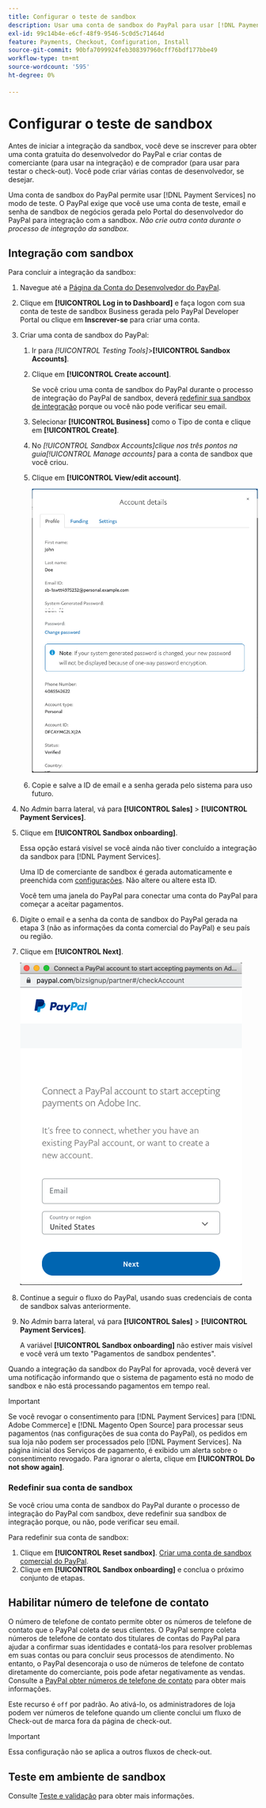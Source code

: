 ```yaml
---
title: Configurar o teste de sandbox
description: Usar uma conta de sandbox do PayPal para usar [!DNL Payment Services] no modo de teste.
exl-id: 99c14b4e-e6cf-48f9-9546-5c0d5c71464d
feature: Payments, Checkout, Configuration, Install
source-git-commit: 90bfa7099924feb308397960cff76bdf177bbe49
workflow-type: tm+mt
source-wordcount: '595'
ht-degree: 0%

---
```


# Configurar o teste de sandbox

Antes de iniciar a integração da sandbox, você deve se inscrever para obter uma conta gratuita do desenvolvedor do PayPal e criar contas de comerciante (para usar na integração) e de comprador (para usar para testar o check-out). Você pode criar várias contas de desenvolvedor, se desejar.

Uma conta de sandbox do PayPal permite usar [!DNL Payment Services] no modo de teste. O PayPal exige que você use uma conta de teste, email e senha de sandbox de negócios gerada pelo Portal do desenvolvedor do PayPal para integração com a sandbox. *Não crie outra conta durante o processo de integração da sandbox.*

## Integração com sandbox

Para concluir a integração da sandbox:

1. Navegue até a [Página da Conta do Desenvolvedor do PayPal](https://developer.paypal.com/developer/accounts/).
1. Clique em **[!UICONTROL Log in to Dashboard]** e faça logon com sua conta de teste de sandbox Business gerada pelo PayPal Developer Portal ou clique em **Inscrever-se** para criar uma conta.
1. Criar uma conta de sandbox do PayPal:
   1. Ir para _[!UICONTROL Testing Tools]_>**[!UICONTROL Sandbox Accounts]**.
   1. Clique em **[!UICONTROL Create account]**.

      Se você criou uma conta de sandbox do PayPal durante o processo de integração do PayPal de sandbox, deverá [redefinir sua sandbox de integração](#reset-your-sandbox-account) porque ou você não pode verificar seu email.

   1. Selecionar **[!UICONTROL Business]** como o Tipo de conta e clique em **[!UICONTROL Create]**.
   1. No _[!UICONTROL Sandbox Accounts]_clique nos três pontos na guia_[!UICONTROL Manage accounts]_ para a conta de sandbox que você criou.
   1. Clique em **[!UICONTROL View/edit account]**.

      ![PayPal - Exibir/editar conta de sandbox](assets/onboarding-viewedit-sandbox.png)

   1. Copie e salve a ID de email e a senha gerada pelo sistema para uso futuro.

1. No _Admin_ barra lateral, vá para **[!UICONTROL Sales]** > **[!UICONTROL Payment Services]**.
1. Clique em **[!UICONTROL Sandbox onboarding]**.

   Essa opção estará visível se você ainda não tiver concluído a integração da sandbox para [!DNL Payment Services].

   Uma ID de comerciante de sandbox é gerada automaticamente e preenchida com [configurações](settings.md). Não altere ou altere esta ID.

   Você tem uma janela do PayPal para conectar uma conta do PayPal para começar a aceitar pagamentos.

1. Digite o email e a senha da conta de sandbox do PayPal gerada na etapa 3 (não as informações da conta comercial do PayPal) e seu país ou região.
1. Clique em **[!UICONTROL Next]**.

   ![PayPal - Conectar Conta do PayPal para pagamentos](assets/paypal-connectacct.png)

1. Continue a seguir o fluxo do PayPal, usando suas credenciais de conta de sandbox salvas anteriormente.
1. No _Admin_ barra lateral, vá para **[!UICONTROL Sales]** > **[!UICONTROL Payment Services]**.

   A variável **[!UICONTROL Sandbox onboarding]** não estiver mais visível e você verá um texto &quot;Pagamentos de sandbox pendentes&quot;.

Quando a integração da sandbox do PayPal for aprovada, você deverá ver uma notificação informando que o sistema de pagamento está no modo de sandbox e não está processando pagamentos em tempo real.

>[!IMPORTANT]
>
>Se você revogar o consentimento para [!DNL Payment Services] para [!DNL Adobe Commerce] e [!DNL Magento Open Source] para processar seus pagamentos (nas configurações de sua conta do PayPal), os pedidos em sua loja não podem ser processados pelo [!DNL Payment Services]. Na página inicial dos Serviços de pagamento, é exibido um alerta sobre o consentimento revogado. Para ignorar o alerta, clique em **[!UICONTROL Do not show again]**.

### Redefinir sua conta de sandbox

Se você criou uma conta de sandbox do PayPal durante o processo de integração do PayPal com sandbox, deve redefinir sua sandbox de integração porque, ou não, pode verificar seu email.

Para redefinir sua conta de sandbox:

1. Clique em **[!UICONTROL Reset sandbox]**. [Criar uma conta de sandbox comercial do PayPal](https://developer.paypal.com/docs/api-basics/sandbox/accounts/#create-a-business-sandbox-account).
1. Clique em **[!UICONTROL Sandbox onboarding]** e conclua o próximo conjunto de etapas.

## Habilitar número de telefone de contato

O número de telefone de contato permite obter os números de telefone de contato que o PayPal coleta de seus clientes. O PayPal sempre coleta números de telefone de contato dos titulares de contas do PayPal para ajudar a confirmar suas identidades e contatá-los para resolver problemas em suas contas ou para concluir seus processos de atendimento. No entanto, o PayPal desencoraja o uso de números de telefone de contato diretamente do comerciante, pois pode afetar negativamente as vendas. Consulte a [PayPal obter números de telefone de contato](https://developer.paypal.com/docs/admin/checkout-settings/#get-contact-telephone-numbers) para obter mais informações.

Este recurso é `off` por padrão. Ao ativá-lo, os administradores de loja podem ver números de telefone quando um cliente conclui um fluxo de Check-out de marca fora da página de check-out.

>[!IMPORTANT]
>
>Essa configuração não se aplica a outros fluxos de check-out.

## Teste em ambiente de sandbox

Consulte [Teste e validação](test-validate.md) para obter mais informações.
